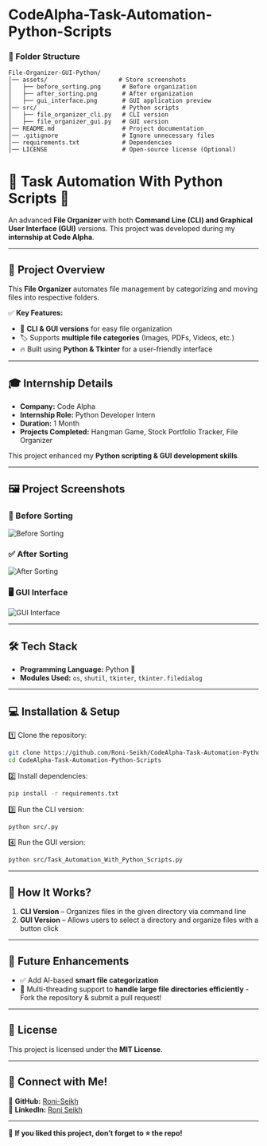 # CodeAlpha-Task-Automation-Python-Scripts 

### **📂 Folder Structure**  
```
File-Organizer-GUI-Python/
│── assets/                    # Store screenshots  
│   ├── before_sorting.png      # Before organization  
│   ├── after_sorting.png       # After organization  
│   ├── gui_interface.png       # GUI application preview  
│── src/                        # Python scripts  
│   ├── file_organizer_cli.py   # CLI version  
│   ├── file_organizer_gui.py   # GUI version  
│── README.md                   # Project documentation  
│── .gitignore                  # Ignore unnecessary files  
│── requirements.txt            # Dependencies  
│── LICENSE                     # Open-source license (Optional)  
```

# 📂 Task Automation With Python Scripts 🚀  

An advanced **File Organizer** with both **Command Line (CLI) and Graphical User Interface (GUI)** versions. This project was developed during my **internship at Code Alpha**.  

---

## 🚀 Project Overview  
This **File Organizer** automates file management by categorizing and moving files into respective folders.  

✅ **Key Features:**  
- 📂 **CLI & GUI versions** for easy file organization  
- 🏷️ Supports **multiple file categories** (Images, PDFs, Videos, etc.)  
- 🔥 Built using **Python & Tkinter** for a user-friendly interface  

---

## 🎓 **Internship Details**  
- **Company:** Code Alpha  
- **Internship Role:** Python Developer Intern  
- **Duration:** 1 Month 
- **Projects Completed:** Hangman Game, Stock Portfolio Tracker, File Organizer  

This project enhanced my **Python scripting & GUI development skills**.  

---

## 🖼️ **Project Screenshots**  
### 📌 Before Sorting  
![Before Sorting](https://github.com/Roni-Seikh/File-Organizer-GUI-Python/blob/main/assets/before_sorting.png)  

### ✅ After Sorting  
![After Sorting](https://github.com/Roni-Seikh/File-Organizer-GUI-Python/blob/main/assets/after_sorting.png)  

### 🖥️ GUI Interface  
![GUI Interface](https://github.com/Roni-Seikh/File-Organizer-GUI-Python/blob/main/assets/gui_interface.png)  

---

## 🛠️ **Tech Stack**  
- **Programming Language:** Python 🐍  
- **Modules Used:** `os`, `shutil`, `tkinter`, `tkinter.filedialog`  

---

## 💻 **Installation & Setup**  
1️⃣ Clone the repository:  
   ```bash
   git clone https://github.com/Roni-Seikh/CodeAlpha-Task-Automation-Python-Scripts.git
   cd CodeAlpha-Task-Automation-Python-Scripts
   ```  
2️⃣ Install dependencies:  
   ```bash
   pip install -r requirements.txt
   ```  
3️⃣ Run the CLI version:  
   ```bash
   python src/.py
   ```  
4️⃣ Run the GUI version:  
   ```bash
   python src/Task_Automation_With_Python_Scripts.py
   ```  

---

## 🎯 **How It Works?**  
1. **CLI Version** – Organizes files in the given directory via command line  
2. **GUI Version** – Allows users to select a directory and organize files with a button click  

---

## 🚀 **Future Enhancements**  
- ✅ Add AI-based **smart file categorization**  
- 🌟 Multi-threading support to **handle large file directories efficiently**
-Fork the repository & submit a pull request!  

---

## 📜 **License**  
This project is licensed under the **MIT License**.  

---

## 🔗 **Connect with Me!**  
🔹 **GitHub:** [Roni-Seikh](https://github.com/Roni-Seikh)  
🔹 **LinkedIn:** [Roni Seikh](https://in.linkedin.com/in/roniseikh)  

---

📌 **If you liked this project, don’t forget to ⭐ the repo!**  
